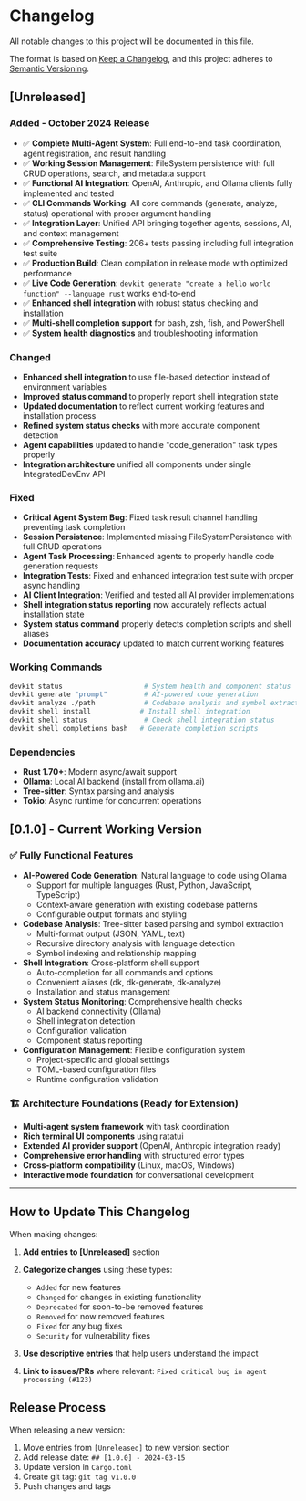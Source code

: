 # Changelog

All notable changes to this project will be documented in this file.

The format is based on [Keep a Changelog](https://keepachangelog.com/en/1.0.0/),
and this project adheres to [Semantic Versioning](https://semver.org/spec/v2.0.0.html).

## [Unreleased]

### Added - October 2024 Release
- ✅ **Complete Multi-Agent System**: Full end-to-end task coordination, agent registration, and result handling
- ✅ **Working Session Management**: FileSystem persistence with full CRUD operations, search, and metadata support
- ✅ **Functional AI Integration**: OpenAI, Anthropic, and Ollama clients fully implemented and tested
- ✅ **CLI Commands Working**: All core commands (generate, analyze, status) operational with proper argument handling
- ✅ **Integration Layer**: Unified API bringing together agents, sessions, AI, and context management
- ✅ **Comprehensive Testing**: 206+ tests passing including full integration test suite
- ✅ **Production Build**: Clean compilation in release mode with optimized performance
- ✅ **Live Code Generation**: `devkit generate "create a hello world function" --language rust` works end-to-end
- ✅ **Enhanced shell integration** with robust status checking and installation
- ✅ **Multi-shell completion support** for bash, zsh, fish, and PowerShell
- ✅ **System health diagnostics** and troubleshooting information

### Changed
- **Enhanced shell integration** to use file-based detection instead of environment variables
- **Improved status command** to properly report shell integration state
- **Updated documentation** to reflect current working features and installation process
- **Refined system status checks** with more accurate component detection
- **Agent capabilities** updated to handle "code_generation" task types properly
- **Integration architecture** unified all components under single IntegratedDevEnv API

### Fixed
- **Critical Agent System Bug**: Fixed task result channel handling preventing task completion
- **Session Persistence**: Implemented missing FileSystemPersistence with full CRUD operations
- **Agent Task Processing**: Enhanced agents to properly handle code generation requests
- **Integration Tests**: Fixed and enhanced integration test suite with proper async handling
- **AI Client Integration**: Verified and tested all AI provider implementations
- **Shell integration status reporting** now accurately reflects actual installation state
- **System status command** properly detects completion scripts and shell aliases
- **Documentation accuracy** updated to match current working features

### Working Commands
```bash
devkit status                    # System health and component status
devkit generate "prompt"         # AI-powered code generation
devkit analyze ./path            # Codebase analysis and symbol extraction
devkit shell install            # Install shell integration
devkit shell status              # Check shell integration status
devkit shell completions bash   # Generate completion scripts
```

### Dependencies
- **Rust 1.70+**: Modern async/await support
- **Ollama**: Local AI backend (install from ollama.ai)
- **Tree-sitter**: Syntax parsing and analysis
- **Tokio**: Async runtime for concurrent operations

## [0.1.0] - Current Working Version

### ✅ Fully Functional Features
- **AI-Powered Code Generation**: Natural language to code using Ollama
  - Support for multiple languages (Rust, Python, JavaScript, TypeScript)
  - Context-aware generation with existing codebase patterns
  - Configurable output formats and styling
- **Codebase Analysis**: Tree-sitter based parsing and symbol extraction
  - Multi-format output (JSON, YAML, text)
  - Recursive directory analysis with language detection
  - Symbol indexing and relationship mapping
- **Shell Integration**: Cross-platform shell support
  - Auto-completion for all commands and options
  - Convenient aliases (dk, dk-generate, dk-analyze)
  - Installation and status management
- **System Status Monitoring**: Comprehensive health checks
  - AI backend connectivity (Ollama)
  - Shell integration detection
  - Configuration validation
  - Component status reporting
- **Configuration Management**: Flexible configuration system
  - Project-specific and global settings
  - TOML-based configuration files
  - Runtime configuration validation

### 🏗️ Architecture Foundations (Ready for Extension)
- **Multi-agent system framework** with task coordination
- **Rich terminal UI components** using ratatui
- **Extended AI provider support** (OpenAI, Anthropic integration ready)
- **Comprehensive error handling** with structured error types
- **Cross-platform compatibility** (Linux, macOS, Windows)
- **Interactive mode foundation** for conversational development

---

## How to Update This Changelog

When making changes:

1. **Add entries to [Unreleased]** section
2. **Categorize changes** using these types:
   - `Added` for new features
   - `Changed` for changes in existing functionality
   - `Deprecated` for soon-to-be removed features
   - `Removed` for now removed features
   - `Fixed` for any bug fixes
   - `Security` for vulnerability fixes

3. **Use descriptive entries** that help users understand the impact
4. **Link to issues/PRs** where relevant: `Fixed critical bug in agent processing (#123)`

## Release Process

When releasing a new version:

1. Move entries from `[Unreleased]` to new version section
2. Add release date: `## [1.0.0] - 2024-03-15`
3. Update version in `Cargo.toml`
4. Create git tag: `git tag v1.0.0`
5. Push changes and tags